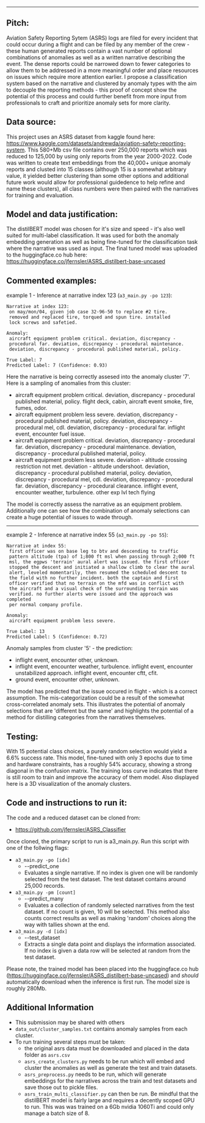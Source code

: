 ___

## Pitch: 
Aviation Safety Reporting Sytem (ASRS) logs are filed for every incident that could occur during a flight and can be filed by any member of the crew - these human generated reports contain a vast number of optional combinations of anomalies as well as a written narrative describing the event. The dense reports could be narrowed down to fewer categories to allow them to be addressed in a more meaningful order and place resources on issues which require more attention earlier. I propose a classification system based on the narrative and clustered by anomaly types with the aim to decouple the reporting methods - this proof of concept show the potential of this process and could further benefit from more input from professionals to craft and prioritize anomaly sets for more clarity.

## Data source:
This project uses an ASRS dataset from kaggle found here: https://www.kaggle.com/datasets/andrewda/aviation-safety-reporting-system. This 580+Mb csv file contains over 250,000 reports which was reduced to 125,000 by using only reports from the year 2000-2022. Code was written to create text embeddings from the 40,000+ unique anomaly reports and clusted into 15 classes (although 15 is a somewhat arbitrary value, it yielded better clustering than some other options and additional future work would allow for professional guidedence to help refine and name these clusters), all class numbers were then paired with the narratives for training and evaluation.

## Model and data justification:
The distilBERT model was chosen for it's size and speed - it's also well suited for multi-label classification. It was used for both the anomaly embedding generation as well as being fine-tuned for the classification task where the narrative was used as input. The final tuned model was uploaded to the huggingface.co hub here: https://huggingface.co/jfernsler/ASRS_distilbert-base-uncased

## Commented examples:
example 1 - Inference at narrative index 123 (```a3_main.py -po 123```):
```
Narrative at index 123:
 on may/mon/04, given job case 32-96-50 to replace #2 tire. 
 removed and replaced tire, torqued and spun tire. installed 
 lock screws and safetied.

Anomaly:
 aircraft equipment problem critical. deviation, discrepancy - 
 procedural far. deviation, discrepancy - procedural maintenance. 
 deviation, discrepancy - procedural published material, policy.

True Label: 7
Predicted Label: 7 (Confidence: 0.93)
```

Here the narrative is being correctly assesed into the anomaly cluster '7'. Here is a sampling of anomalies from this cluster:

* aircraft equipment problem critical. deviation, discrepancy - procedural published material, policy. flight deck, cabin, aircraft event smoke, fire, fumes, odor.
* aircraft equipment problem less severe. deviation, discrepancy - procedural published material, policy. deviation, discrepancy - procedural mel, cdl. deviation, discrepancy - procedural far. inflight event, encounter fuel issue.
* aircraft equipment problem critical. deviation, discrepancy - procedural far. deviation, discrepancy - procedural maintenance. deviation, discrepancy - procedural published material, policy.
* aircraft equipment problem less severe. deviation - altitude crossing restriction not met. deviation - altitude undershoot. deviation, discrepancy - procedural published material, policy. deviation, discrepancy - procedural mel, cdl. deviation, discrepancy - procedural far. deviation, discrepancy - procedural clearance. inflight event, encounter weather, turbulence. other exp lvl tech flying

The model is correctly assess the narrative as an equipment problem. Additionally one can see how the combination of anomaly selections can create a huge potential of issues to wade through. 
___
example 2 - Inference at narrative index 55 (```a3_main.py -po 55```):
```
Narrative at index 55:
 first officer was on base leg to btv and descending to traffic 
 pattern altitude (tpa) of 1;800 ft msl when passing through 2;000 ft 
 msl, the egpws 'terrain' aural alert was issued. the first officer 
 stopped the descent and initiated a shallow climb to clear the aural 
 alert, leveled momentarily, then resumed the scheduled descent to 
 the field with no further incident. both the captain and first 
 officer verified that no terrain on the mfd was in conflict with 
 the aircraft and a visual check of the surrounding terrain was 
 verified. no further alerts were issued and the approach was completed 
 per normal company profile.

Anomaly:
 aircraft equipment problem less severe.

True Label: 13
Predicted Label: 5 (Confidence: 0.72)
```

Anomaly samples from cluster '5' - the prediction:
* inflight event, encounter other, unknown.
* inflight event, encounter weather, turbulence. inflight event, encounter unstabilized approach. inflight event, encounter cftt, cfit.
* ground event, encounter other, unknown.

The model has predicted that the issue occured in flight - which is a correct assumption. The mis-categorization could be a result of the somewhat cross-correlated anomaly sets. This illustrates the potential of anomaly selections that are 'different but the same' and highlights the potential of a method for distilling categories from the narratives themselves.

## Testing:
With 15 potential class choices, a purely random selection would yield a 6.6% success rate. This model, fine-tuned with only 3 epochs due to time and hardware constraints, has a roughly 54% accuracy, showing a strong diagonal in the confusion matrix. The training loss curve indicates that there is still room to train and improve the accuracy of them model. Also displayed here is a 3D visualization of the anomaly clusters.

## Code and instructions to run it:
The code and a reduced dataset can be cloned from: 
* https://github.com/jfernsler/ASRS_Classifier

Once cloned, the primary script to run is a3_main.py. Run this script with one of the follwing flags:
* ```a3_main.py -po [idx]```
    * --predict_one
    * Evaluates a single narrative. If no index is given one will be randomly selected from the test dataset. The test dataset contains around 25,000 records.
* ```a3_main.py -pm [count]```
    * --predict_many
    * Evaluates a collection of randomly selected narratives from the test dataset. If no count is given, 10 will be selected. This method also counts correct results as well as making 'random' choices along the way with tallies shown at the end.
* ```a3_main.py -d [idx]```
    * --test_dataset
    * Extracts a single data point and displays the information associated. If no index is given a data row will be selected at random from the test dataset.

Please note, the trained model has been placed into the huggingface.co hub (https://huggingface.co/jfernsler/ASRS_distilbert-base-uncased) and *should* automatically download when the inference is first run. The model size is roughly 280Mb. 

## Additional Information
* This submission may be shared with others
* ```data_out/cluster_samples.txt``` contains anomaly samples from each cluster.
* To run training several steps must be taken:
    * the original asrs data must be downloaded and placed in the data folder as ```asrs.csv```
    * ```asrs_create_clusters.py``` needs to be run which will embed and cluster the anomalies as well as generate the test and train datasets.
    * ```asrs_preprocess.py``` needs to be run, which will generate embeddings for the narratives across the train and test datasets and save those out to pickle files.
    * ```asrs_train_multi_classifier.py``` can then be run. Be mindful that the distilBERT model is fairly large and requires a decently scoped GPU to run. This was was trained on a 6Gb nvidia 1060Ti and could only manage a batch size of 8. 